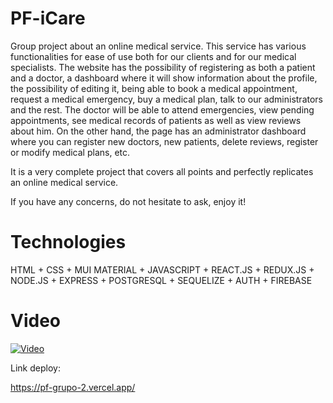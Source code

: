 # PF-iCare

Group project about an online medical service.
This service has various functionalities for ease of use both for our clients and for our medical specialists.
The website has the possibility of registering as both a patient and a doctor, a dashboard where it will show information about the profile, the possibility of editing it, being able to book a medical appointment, request a medical emergency, buy a medical plan, talk to our administrators and the rest. The doctor will be able to attend emergencies, view pending appointments, see medical records of patients as well as view reviews about him.
On the other hand, the page has an administrator dashboard where you can register new doctors, new patients, delete reviews, register or modify medical plans, etc.

It is a very complete project that covers all points and perfectly replicates an online medical service.

If you have any concerns, do not hesitate to ask, enjoy it!


# Technologies

HTML + CSS + MUI MATERIAL + JAVASCRIPT + REACT.JS + REDUX.JS + NODE.JS + EXPRESS + POSTGRESQL + SEQUELIZE + AUTH + FIREBASE

# Video

[![Video](https://img.youtube.com/PLij6K1dzA5togyQTBim8ZvZ0cDK3fFd_a/0.jpg)](https://www.youtube.com/playlist?list=PLij6K1dzA5togyQTBim8ZvZ0cDK3fFd_a)



Link deploy: 

https://pf-grupo-2.vercel.app/
